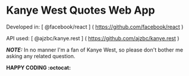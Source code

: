 # Kanye West Quotes Web App

Developed in: [ @facebook/react ] ( https://github.com/facebook/react )

API used: [ @ajzbc/kanye.rest ] ( https://github.com/ajzbc/kanye.rest )

***NOTE:*** In no manner I'm a fan of Kanye West, so please don't bother me asking any related question.

**HAPPY CODING :octocat:**


